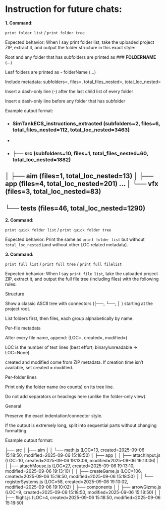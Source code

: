# Instruction for future chats:

**1. Command:**

`print folder list` / `print folder tree`

Expected behavior:
When I say print folder list, take the uploaded project ZIP, extract it, and output the folder structure in this exact style:

Root and any folder that has subfolders are printed as ### **FOLDERNAME** (...)

Leaf folders are printed as - folderName (...)

Include metadata: subfolders=, files=, total_files_nested=, total_loc_nested=

Insert a dash-only line (-) after the last child list of every folder

Insert a dash-only line before any folder that has subfolder

Example output format:

- ### **SimTankECS_instructions_extracted** (subfolders=2, files=6, total_files_nested=112, total_loc_nested=3463)
-
- ### ├── **src** (subfolders=10, files=1, total_files_nested=60, total_loc_nested=1882)
│   ├── aim (files=1, total_loc_nested=13)
│   ├── app (files=4, total_loc_nested=201)
...
│   └── vfx (files=3, total_loc_nested=83)
-
└── tests (files=46, total_loc_nested=1290)
-

**2. Command:**

`print quick folder list` / `print quick folder tree`

Expected behavior:
Print the same as `print folder list` but without `total_loc_nested` (and without other LOC related metadata).

**3. Command:**

`print full list` / `print full tree` / `print full filelist`

Expected behavior:
When I say `print file list`, take the uploaded project ZIP, extract it, and output the full file tree (including files) with the following rules:

Structure

Show a classic ASCII tree with connectors (├──, └──, │ ) starting at the project root.

List folders first, then files, each group alphabetically by name.

Per-file metadata

After every file name, append:
(LOC=<lines>, created=<YYYY-MM-DD HH:MM:SS>, modified=<YYYY-MM-DD HH:MM:SS>)

LOC is the number of text lines (best effort; binary/unreadable → LOC=None).

created and modified come from ZIP metadata. If creation time isn’t available, set created = modified.

Per-folder lines

Print only the folder name (no counts) on its tree line.

Do not add separators or headings here (unlike the folder-only view).

General

Preserve the exact indentation/connector style.

If the output is extremely long, split into sequential parts without changing formatting.

Example output format:

├── src
│   ├── aim
│   │   └── math.js (LOC=13, created=2025-09-06 15:18:50, modified=2025-09-06 15:18:50)
│   ├── app
│   │   ├── attachInput.js (LOC=10, created=2025-09-06 19:13:06, modified=2025-09-06 19:13:06)
│   │   ├── attachMouse.js (LOC=27, created=2025-09-06 19:13:10, modified=2025-09-06 19:13:10)
│   │   ├── createGame.js (LOC=106, created=2025-09-06 15:18:50, modified=2025-09-06 15:18:50)
│   │   └── registerSystems.js (LOC=58, created=2025-09-06 19:10:02, modified=2025-09-06 19:10:02)
│   ├── components
│   │   ├── arrowGizmo.js (LOC=9, created=2025-09-06 15:18:50, modified=2025-09-06 15:18:50)
│   │   ├── flight.js (LOC=4, created=2025-09-06 15:18:50, modified=2025-09-06 15:18:50)

